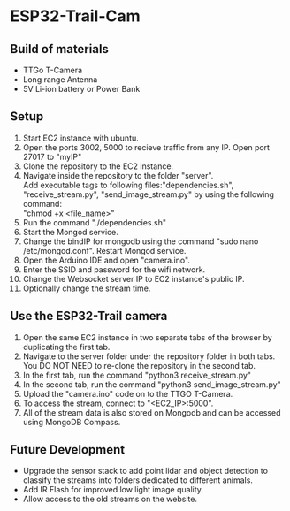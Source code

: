 # ESP32-Trail-Cam

<h2>Build of materials</h2>
<ul>
<li>TTGo T-Camera</li>
<li>Long range Antenna</li>
<li>5V Li-ion battery or Power Bank</li>
</ul>

<h2>Setup</h2>
<ol>
<li>Start EC2 instance with ubuntu.</li>
<li>Open the ports 3002, 5000 to recieve traffic from any IP. Open port 27017 to "myIP"</li>
<li>Clone the repository to the EC2 instance.</li>
<li>Navigate inside the repository to the folder "server".
    <br>Add executable tags to following files:"dependencies.sh", "receive_stream.py", "send_image_stream.py" by using the following command:
    <br> "chmod +x &lt;file_name&gt;"</li>
<li>Run the command "./dependencies.sh"</li>
<li>Start the Mongod service.</li>
<li>Change the bindIP for mongodb using the command "sudo nano /etc/mongod.conf". Restart Mongod service.</li>
<li>Open the Arduino IDE and open "camera.ino".</li>
<li>Enter the SSID and password for the wifi network.</li>
<li>Change the Websocket server IP to EC2 instance's public IP.</li>
<li>Optionally change the stream time.</li>
</ol>

<h2>Use the ESP32-Trail camera</h2>
<ol>
<li>Open the same EC2 instance in two separate tabs of the browser by duplicating the first tab.</li>
<li>Navigate to the server folder under the repository folder in both tabs. You DO NOT NEED to re-clone the repository in the second tab.</li>
<li>In the first tab, run the command "python3 receive_stream.py"</li>
<li>In the second tab, run the command "python3 send_image_stream.py"</li>
<li>Upload the "camera.ino" code on to the TTGO T-Camera.</li>
<li>To access the stream, connect to "&lt;EC2_IP&gt;:5000".</li>
<li>All of the stream data is also stored on Mongodb and can be accessed using MongoDB Compass.</li>
</ol>

<h2>Future Development</h2>
<ul>
<li>Upgrade the sensor stack to add point lidar and object detection to classify the streams into folders dedicated to different animals.</li>
<li>Add IR Flash for improved low light image quality.</li>
<li>Allow access to the old streams on the website.</li>
</ul>
